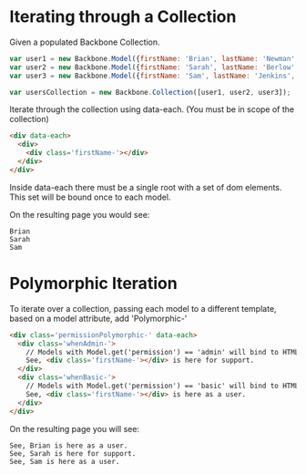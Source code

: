 Iterating through a Collection
==============================

Given a populated Backbone Collection.

```javascript
var user1 = new Backbone.Model({firstName: 'Brian', lastName: 'Newman', permission: 'basic'});
var user2 = new Backbone.Model({firstName: 'Sarah', lastName: 'Berlow', permission: 'admin'});
var user3 = new Backbone.Model({firstName: 'Sam', lastName: 'Jenkins', permission: 'basic'});

var usersCollection = new Backbone.Collection([user1, user2, user3]);
```

Iterate through the collection using data-each.
(You must be in scope of the collection)

```html
<div data-each>
  <div>
    <div class='firstName-'></div>
  </div>
</div>
```

Inside data-each there must be a single root with a set of dom elements.
This set will be bound once to each model.

On the resulting page you would see:

```
Brian
Sarah
Sam
```

Polymorphic Iteration
=====================

To iterate over a collection, passing each model to a
different template, based on a model attribute, add '<modelAttribute>Polymorphic-'

```html
<div class='permissionPolymorphic-' data-each>
  <div class='whenAdmin-'>
    // Models with Model.get('permission') == 'admin' will bind to HTML here.
    See, <div class='firstName-'></div> is here for support.
  </div>
  <div class='whenBasic-'>
    // Models with Model.get('permission') == 'basic' will bind to HTML here.
    See, <div class='firstName-'></div> is here as a user.
  </div>
</div>
```

On the resulting page you will see:

```
See, Brian is here as a user.
See, Sarah is here for support.
See, Sam is here as a user.
```
